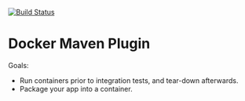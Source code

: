 [![Build Status](https://drone.io/github.com/alexec/docker-maven-plugin/status.png)](https://drone.io/github.com/alexec/docker-maven-plugin/latest)

Docker Maven Plugin
===

Goals:

* Run containers prior to integration tests, and tear-down afterwards.
* Package your app into a container.